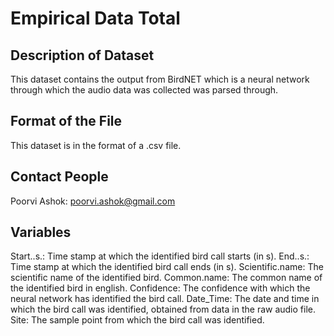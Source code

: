 # Empirical Data Total

## Description of Dataset 
This dataset contains the output from BirdNET which is a neural network through which the audio data was collected was parsed through. 

## Format of the File 
This dataset is in the format of a .csv file. 

## Contact People
Poorvi Ashok: poorvi.ashok@gmail.com

## Variables 
Start..s.: Time stamp at which the identified bird call starts (in s).
End..s.: Time stamp at which the identified bird call ends (in s). 
Scientific.name: The scientific name of the identified bird.
Common.name: The common name of the identified bird in english. 
Confidence: The confidence with which the neural network has identified the bird call. 
Date_Time: The date and time in which the bird call was identified, obtained from data in the raw audio file. 
Site: The sample point from which the bird call was identified. 
